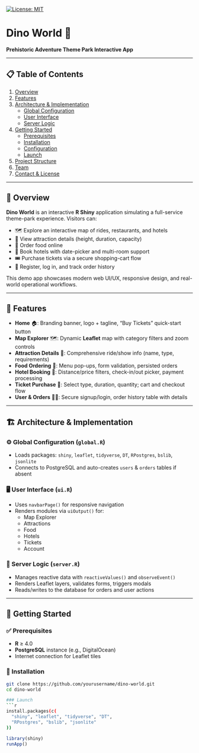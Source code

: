 [![License: MIT](https://img.shields.io/badge/License-MIT-blue.svg)](LICENSE)  

# Dino World 🦖  
**Prehistoric Adventure Theme Park Interactive App**

---

## 📋 Table of Contents  
1. [Overview](#overview)  
2. [Features](#features)  
3. [Architecture & Implementation](#architecture--implementation)  
   - [Global Configuration](#global-configuration)  
   - [User Interface](#user-interface)  
   - [Server Logic](#server-logic)  
4. [Getting Started](#getting-started)  
   - [Prerequisites](#prerequisites)  
   - [Installation](#installation)  
   - [Configuration](#configuration)  
   - [Launch](#launch)  
5. [Project Structure](#project-structure)  
6. [Team](#team)  
7. [Contact & License](#contact--license)  

---

## 🌟 Overview  
**Dino World** is an interactive **R Shiny** application simulating a full-service theme-park experience. Visitors can:  
- 🗺️ Explore an interactive map of rides, restaurants, and hotels  
- 🎢 View attraction details (height, duration, capacity)  
- 🍔 Order food online  
- 🏨 Book hotels with date-picker and multi-room support  
- 🎟️ Purchase tickets via a secure shopping-cart flow  
- 🔐 Register, log in, and track order history  

This demo app showcases modern web UI/UX, responsive design, and real-world operational workflows.

---

## 🚀 Features  
- **Home** 🏠: Branding banner, logo + tagline, “Buy Tickets” quick-start button  
- **Map Explorer** 🗺️: Dynamic **Leaflet** map with category filters and zoom controls  
- **Attraction Details** 🎡: Comprehensive ride/show info (name, type, requirements)  
- **Food Ordering** 🍕: Menu pop-ups, form validation, persisted orders  
- **Hotel Booking** 🏩: Distance/price filters, check-in/out picker, payment processing  
- **Ticket Purchase** 🎫: Select type, duration, quantity; cart and checkout flow  
- **User & Orders** 👤🛒: Secure signup/login, order history table with details  

---

## 🏗️ Architecture & Implementation

### ⚙️ Global Configuration (`global.R`)
- Loads packages: `shiny`, `leaflet`, `tidyverse`, `DT`, `RPostgres`, `bslib`, `jsonlite`  
- Connects to PostgreSQL and auto-creates `users` & `orders` tables if absent  

### 🖥️ User Interface (`ui.R`)
- Uses `navbarPage()` for responsive navigation  
- Renders modules via `uiOutput()` for:  
  - Map Explorer  
  - Attractions  
  - Food  
  - Hotels  
  - Tickets  
  - Account  

### 🔄 Server Logic (`server.R`)
- Manages reactive data with `reactiveValues()` and `observeEvent()`  
- Renders Leaflet layers, validates forms, triggers modals  
- Reads/writes to the database for orders and user actions  

---

## 🏁 Getting Started

### ✅ Prerequisites  
- **R** ≥ 4.0  
- **PostgreSQL** instance (e.g., DigitalOcean)  
- Internet connection for Leaflet tiles  

### 💾 Installation  
```bash
git clone https://github.com/yourusername/dino-world.git
cd dino-world

### Launch
```r
install.packages(c(
  "shiny", "leaflet", "tidyverse", "DT",
  "RPostgres", "bslib", "jsonlite"
))
```

```r
library(shiny)
runApp()
```
